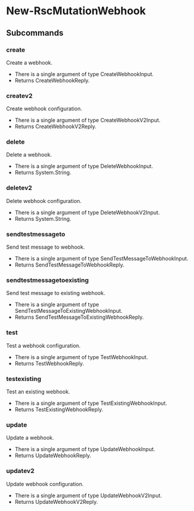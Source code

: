 # New-RscMutationWebhook
## Subcommands
### create
Create a webhook.

- There is a single argument of type CreateWebhookInput.
- Returns CreateWebhookReply.
### createv2
Create webhook configuration.

- There is a single argument of type CreateWebhookV2Input.
- Returns CreateWebhookV2Reply.
### delete
Delete a webhook.

- There is a single argument of type DeleteWebhookInput.
- Returns System.String.
### deletev2
Delete webhook configuration.

- There is a single argument of type DeleteWebhookV2Input.
- Returns System.String.
### sendtestmessageto
Send test message to webhook.

- There is a single argument of type SendTestMessageToWebhookInput.
- Returns SendTestMessageToWebhookReply.
### sendtestmessagetoexisting
Send test message to existing webhook.

- There is a single argument of type SendTestMessageToExistingWebhookInput.
- Returns SendTestMessageToExistingWebhookReply.
### test
Test a webhook configuration.

- There is a single argument of type TestWebhookInput.
- Returns TestWebhookReply.
### testexisting
Test an existing webhook.

- There is a single argument of type TestExistingWebhookInput.
- Returns TestExistingWebhookReply.
### update
Update a webhook.

- There is a single argument of type UpdateWebhookInput.
- Returns UpdateWebhookReply.
### updatev2
Update webhook configuration.

- There is a single argument of type UpdateWebhookV2Input.
- Returns UpdateWebhookV2Reply.
